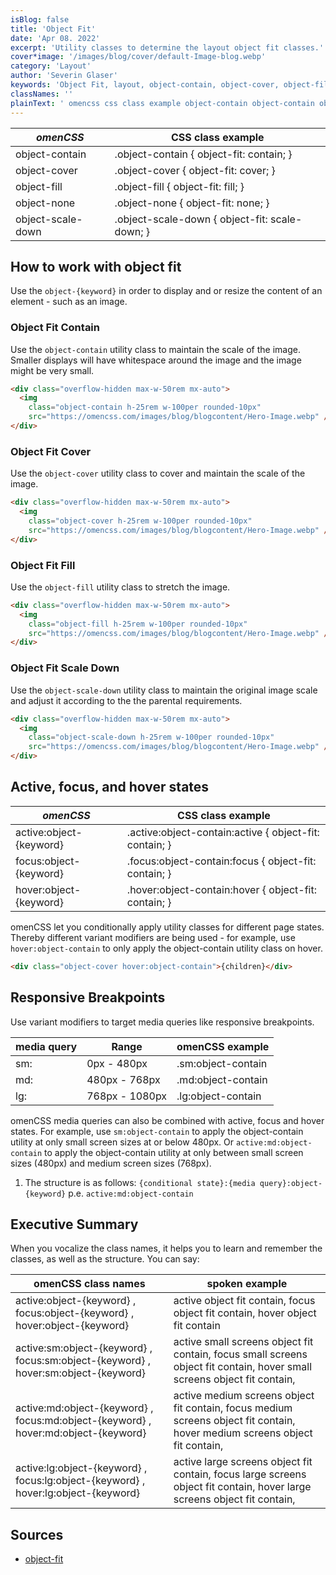 ```yaml
---
isBlog: false
title: 'Object Fit'
date: 'Apr 08. 2022'
excerpt: 'Utility classes to determine the layout object fit classes.'
cover*image: '/images/blog/cover/default-Image-blog.webp'
category: 'Layout'
author: 'Severin Glaser'
keywords: 'Object Fit, layout, object-contain, object-cover, object-fill, object-none, object-scale-down'
classNames: ''
plainText: ' omencss css class example object-contain object-contain object-fit: contain; object-cover object-cover object-fit: cover; object-fill object-fill object-fit: fill; object-none object-none object-fit: none; object-scale-down object-scale-down object-fit: scale-down; how to work with object fit use the `object keyword ` in order to display and or resize the content of an element such as an image object fit contain use the `object-contain` utility class to maintain the scale of the image smaller displays will have whitespace around the image and the image might be very small  object fit cover use the `object-cover` utility class to cover and maintain the scale of the image  object fit fill use the `object-fill` utility class to stretch the image  object fit scale down use the `object-scale-down` utility class to maintain the original image scale and adjust it according to the the parental requirements  active focus and hover states omencss css class example active:object keyword active :object-contain:active object-fit: contain; focus:object keyword focus :object-contain:focus object-fit: contain; hover:object keyword hover :object-contain:hover object-fit: contain; omencss let you conditionally apply utility classes for different page states thereby different variant modifiers are being used for example use `hover:object-contain` to only apply the object-contain utility class on hover  responsive breakpoints use variant modifiers to target media queries like responsive breakpoints media query range omencss example sm: 0px 480px sm:object-contain md: 480px 768px md:object-contain lg: 768px 1080px lg:object-contain omencss media queries can also be combined with active focus and hover states for example use `sm:object-contain` to apply the object-contain utility at only small screen sizes at or below 480px or `active:md:object-contain` to apply the object-contain utility at only between small screen sizes 480px and medium screen sizes 768px 1 the structure is as follows: ` conditional state : media query :object keyword ` p e `active:md:object-contain` executive summary when you vocalize the class names it helps you to learn and remember the classes as well as the structure you can say: omencss class names spoken example active:object keyword focus:object keyword hover:object keyword active object fit contain focus object fit contain hover object fit contain active:sm:object keyword focus:sm:object keyword hover:sm:object keyword active small screens object fit contain focus small screens object fit contain hover small screens object fit contain active:md:object keyword focus:md:object keyword hover:md:object keyword active medium screens object fit contain focus medium screens object fit contain hover medium screens object fit contain active:lg:object keyword focus:lg:object keyword hover:lg:object keyword active large screens object fit contain focus large screens object fit contain hover large screens object fit contain sources object-fit https: developer mozilla org en-us docs web css object-fit '
---
```


| _omenCSS_         | CSS class example                              |
| ----------------- | ---------------------------------------------- |
| object-contain    | .object-contain { object-fit: contain; }       |
| object-cover      | .object-cover { object-fit: cover; }           |
| object-fill       | .object-fill { object-fit: fill; }             |
| object-none       | .object-none { object-fit: none; }             |
| object-scale-down | .object-scale-down { object-fit: scale-down; } |

## How to work with object fit

Use the `object-{keyword}` in order to display and or resize the content of an element - such as an image.

### Object Fit Contain

Use the `object-contain` utility class to maintain the scale of the image. Smaller displays will have whitespace around the image and the image might be very small.

```html
<div class="overflow-hidden max-w-50rem mx-auto">
  <img
    class="object-contain h-25rem w-100per rounded-10px"
    src="https://omencss.com/images/blog/blogcontent/Hero-Image.webp" />
</div>
```

### Object Fit Cover

Use the `object-cover` utility class to cover and maintain the scale of the image.

```html
<div class="overflow-hidden max-w-50rem mx-auto">
  <img
    class="object-cover h-25rem w-100per rounded-10px"
    src="https://omencss.com/images/blog/blogcontent/Hero-Image.webp" />
</div>
```

### Object Fit Fill

Use the `object-fill` utility class to stretch the image.

```html
<div class="overflow-hidden max-w-50rem mx-auto">
  <img
    class="object-fill h-25rem w-100per rounded-10px"
    src="https://omencss.com/images/blog/blogcontent/Hero-Image.webp" />
</div>
```

### Object Fit Scale Down

Use the `object-scale-down` utility class to maintain the original image scale and adjust it according to the the parental requirements.

```html
<div class="overflow-hidden max-w-50rem mx-auto">
  <img
    class="object-scale-down h-25rem w-100per rounded-10px"
    src="https://omencss.com/images/blog/blogcontent/Hero-Image.webp" />
</div>
```

## Active, focus, and hover states

| _omenCSS_               | CSS class example                                       |
| ----------------------- | ------------------------------------------------------- |
| active:object-{keyword} | .active\:object-contain:active { object-fit: contain; } |
| focus:object-{keyword}  | .focus\:object-contain:focus { object-fit: contain; }   |
| hover:object-{keyword}  | .hover\:object-contain:hover { object-fit: contain; }   |

omenCSS let you conditionally apply utility classes for different page states. Thereby different variant modifiers are being used - for example, use `hover:object-contain` to only apply the object-contain utility class on hover.

```html
<div class="object-cover hover:object-contain">{children}</div>
```

## Responsive Breakpoints

Use variant modifiers to target media queries like responsive breakpoints.

| media query | Range          | omenCSS example    |
| ----------- | -------------- | ------------------ |
| sm:         | 0px - 480px    | .sm:object-contain |
| md:         | 480px - 768px  | .md:object-contain |
| lg:         | 768px - 1080px | .lg:object-contain |

omenCSS media queries can also be combined with active, focus and hover states. For example, use `sm:object-contain` to apply the object-contain utility at only small screen sizes at or below 480px. Or `active:md:object-contain` to apply the object-contain utility at only between small screen sizes (480px) and medium screen sizes (768px).

1. The structure is as follows: `{conditional state}:{media query}:object-{keyword}` p.e. `active:md:object-contain`

## Executive Summary

When you vocalize the class names, it helps you to learn and remember the classes, as well as the structure. You can say:

| omenCSS class names                                                                | spoken example                                                                                                              |
| ---------------------------------------------------------------------------------- | --------------------------------------------------------------------------------------------------------------------------- |
| active:object-{keyword} , focus:object-{keyword} , hover:object-{keyword}          | active object fit contain, focus object fit contain, hover object fit contain                                               |
| active:sm:object-{keyword} , focus:sm:object-{keyword} , hover:sm:object-{keyword} | active small screens object fit contain, focus small screens object fit contain, hover small screens object fit contain,    |
| active:md:object-{keyword} , focus:md:object-{keyword} , hover:md:object-{keyword} | active medium screens object fit contain, focus medium screens object fit contain, hover medium screens object fit contain, |
| active:lg:object-{keyword} , focus:lg:object-{keyword} , hover:lg:object-{keyword} | active large screens object fit contain, focus large screens object fit contain, hover large screens object fit contain,    |

## Sources

- [object-fit](https://developer.mozilla.org/en-US/docs/Web/CSS/object-fit)
